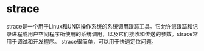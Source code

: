 # strace
strace是一个用于Linux和UNIX操作系统的系统调用跟踪工具。它允许您跟踪和记录进程或用户空间程序所使用的系统调用，以及它们接收和传送的参数。strace常用于调试和开发程序。
strace很简单，可以用于快速定位问题。